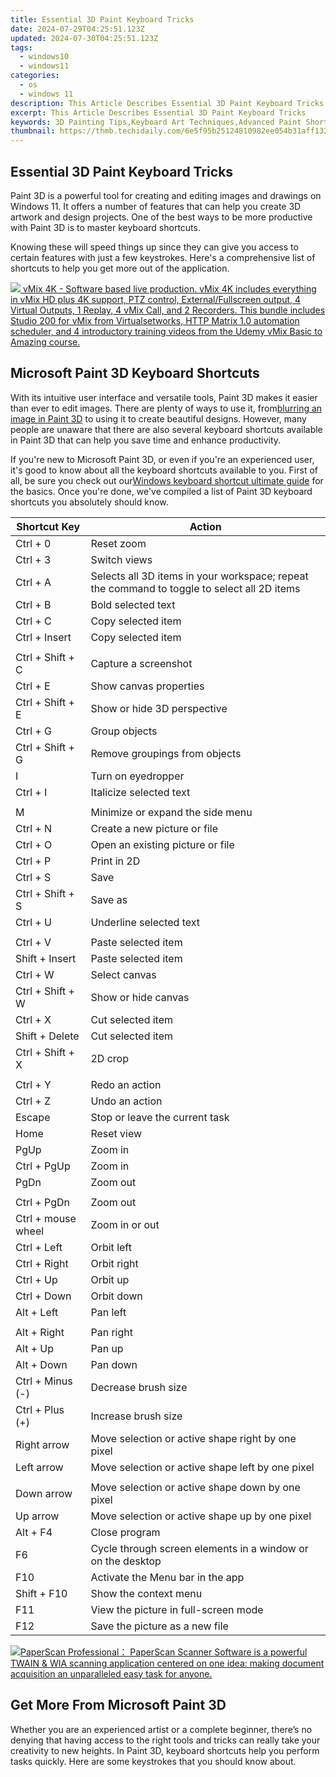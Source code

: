 ```yaml
---
title: Essential 3D Paint Keyboard Tricks
date: 2024-07-29T04:25:51.123Z
updated: 2024-07-30T04:25:51.123Z
tags:
  - windows10
  - windows11
categories:
  - os
  - windows 11
description: This Article Describes Essential 3D Paint Keyboard Tricks
excerpt: This Article Describes Essential 3D Paint Keyboard Tricks
keywords: 3D Painting Tips,Keyboard Art Techniques,Advanced Paint Shortcuts,Quick 3D Modification,Mastering 3D Paint,Efficient Paint Commands,Enhancing 3D Design
thumbnail: https://thmb.techidaily.com/6e5f95b25124810982ee054b31aff132061c491b9479b9ba216941d7d9600153.jpg
---
```


## Essential 3D Paint Keyboard Tricks

 Paint 3D is a powerful tool for creating and editing images and drawings on Windows 11\. It offers a number of features that can help you create 3D artwork and design projects. One of the best ways to be more productive with Paint 3D is to master keyboard shortcuts.

 Knowing these will speed things up since they can give you access to certain features with just a few keystrokes. Here's a comprehensive list of shortcuts to help you get more out of the application.

<!-- affiliate ads begin -->
<a href="https://secure.2checkout.com/order/checkout.php?PRODS=30901369&QTY=1&AFFILIATE=108875&CART=1"> <img src="https://secure.avangate.com/images/merchant/ce9a6fb2becc2d235e62b125e9260102/products/1_copy_vMixCallScreenshot1-large.jpg" border="0"> vMix 4K - Software based live production. vMix 4K includes everything in vMix HD plus 4K support, PTZ control, External/Fullscreen output, 4 Virtual Outputs, 1 Replay, 4 vMix Call, and 2 Recorders. 
This bundle includes Studio 200 for vMix from Virtualsetworks, HTTP Matrix 1.0 automation scheduler, and 4 introductory training videos from the Udemy vMix Basic to Amazing course. </a>
<!-- affiliate ads end -->
## Microsoft Paint 3D Keyboard Shortcuts

 With its intuitive user interface and versatile tools, Paint 3D makes it easier than ever to edit images. There are plenty of ways to use it, from[blurring an image in Paint 3D](https://www.makeuseof.com/blur-image-in-paint-3d-how-to/) to using it to create beautiful designs. However, many people are unaware that there are also several keyboard shortcuts available in Paint 3D that can help you save time and enhance productivity.

 If you're new to Microsoft Paint 3D, or even if you're an experienced user, it's good to know about all the keyboard shortcuts available to you. First of all, be sure you check out our[Windows keyboard shortcut ultimate guide](https://www.makeuseof.com/tag/windows-shortcuts-101-ultimate-keyboard-shortcut-guide/) for the basics. Once you're done, we've compiled a list of Paint 3D keyboard shortcuts you absolutely should know.

| Shortcut Key       | Action                                                                                      |
| ------------------ | ------------------------------------------------------------------------------------------- |
| Ctrl + 0           | Reset zoom                                                                                  |
| Ctrl + 3           | Switch views                                                                                |
| Ctrl + A           | Selects all 3D items in your workspace; repeat the command to toggle to select all 2D items |
| Ctrl + B           | Bold selected text                                                                          |
| Ctrl + C           | Copy selected item                                                                          |
| Ctrl + Insert      | Copy selected item                                                                          |
|                    |                                                                                             |
| Ctrl + Shift + C   | Capture a screenshot                                                                        |
| Ctrl + E           | Show canvas properties                                                                      |
| Ctrl + Shift + E   | Show or hide 3D perspective                                                                 |
| Ctrl + G           | Group objects                                                                               |
| Ctrl + Shift + G   | Remove groupings from objects                                                               |
| I                  | Turn on eyedropper                                                                          |
| Ctrl + I           | Italicize selected text                                                                     |
|                    |                                                                                             |
| M                  | Minimize or expand the side menu                                                            |
| Ctrl + N           | Create a new picture or file                                                                |
| Ctrl + O           | Open an existing picture or file                                                            |
| Ctrl + P           | Print in 2D                                                                                 |
| Ctrl + S           | Save                                                                                        |
| Ctrl + Shift + S   | Save as                                                                                     |
| Ctrl + U           | Underline selected text                                                                     |
|                    |                                                                                             |
| Ctrl + V           | Paste selected item                                                                         |
| Shift + Insert     | Paste selected item                                                                         |
| Ctrl + W           | Select canvas                                                                               |
| Ctrl + Shift + W   | Show or hide canvas                                                                         |
| Ctrl + X           | Cut selected item                                                                           |
| Shift + Delete     | Cut selected item                                                                           |
| Ctrl + Shift + X   | 2D crop                                                                                     |
|                    |                                                                                             |
| Ctrl + Y           | Redo an action                                                                              |
| Ctrl + Z           | Undo an action                                                                              |
| Escape             | Stop or leave the current task                                                              |
| Home               | Reset view                                                                                  |
| PgUp               | Zoom in                                                                                     |
| Ctrl + PgUp        | Zoom in                                                                                     |
| PgDn               | Zoom out                                                                                    |
|                    |                                                                                             |
| Ctrl + PgDn        | Zoom out                                                                                    |
| Ctrl + mouse wheel | Zoom in or out                                                                              |
| Ctrl + Left        | Orbit left                                                                                  |
| Ctrl + Right       | Orbit right                                                                                 |
| Ctrl + Up          | Orbit up                                                                                    |
| Ctrl + Down        | Orbit down                                                                                  |
| Alt + Left         | Pan left                                                                                    |
|                    |                                                                                             |
| Alt + Right        | Pan right                                                                                   |
| Alt + Up           | Pan up                                                                                      |
| Alt + Down         | Pan down                                                                                    |
| Ctrl + Minus (-)   | Decrease brush size                                                                         |
| Ctrl + Plus (+)    | Increase brush size                                                                         |
| Right arrow        | Move selection or active shape right by one pixel                                           |
| Left arrow         | Move selection or active shape left by one pixel                                            |
|                    |                                                                                             |
| Down arrow         | Move selection or active shape down by one pixel                                            |
| Up arrow           | Move selection or active shape up by one pixel                                              |
| Alt + F4           | Close program                                                                               |
| F6                 | Cycle through screen elements in a window or on the desktop                                 |
| F10                | Activate the Menu bar in the app                                                            |
| Shift + F10        | Show the context menu                                                                       |
| F11                | View the picture in full-screen mode                                                        |
| F12                | Save the picture as a new file                                                              |

<!-- affiliate ads begin -->
<a href="https://secure.2checkout.com/order/checkout.php?PRODS=37540879&QTY=1&AFFILIATE=108875&CART=1"><img src="https://paperscan.orpalis.com/img/content/You_prefer_to_use.png" border="0">PaperScan Professional： PaperScan Scanner Software is a powerful TWAIN & WIA scanning application centered on one idea: making document acquisition an unparalleled easy task for anyone.</a>
<!-- affiliate ads end -->
## Get More From Microsoft Paint 3D

 Whether you are an experienced artist or a complete beginner, there’s no denying that having access to the right tools and tricks can really take your creativity to new heights. In Paint 3D, keyboard shortcuts help you perform tasks quickly. Here are some keystrokes that you should know about.


<ins class="adsbygoogle"
     style="display:block"
     data-ad-format="autorelaxed"
     data-ad-client="ca-pub-7571918770474297"
     data-ad-slot="1223367746"></ins>



<ins class="adsbygoogle"
     style="display:block"
     data-ad-client="ca-pub-7571918770474297"
     data-ad-slot="8358498916"
     data-ad-format="auto"
     data-full-width-responsive="true"></ins>


